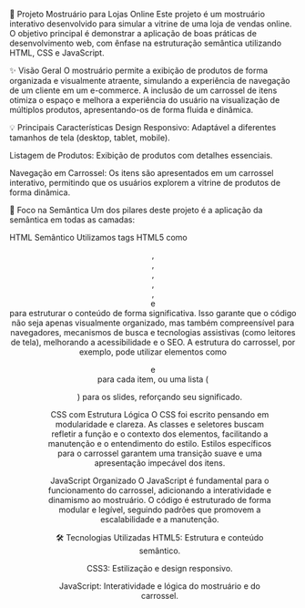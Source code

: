 🚀 Projeto Mostruário para Lojas Online
Este projeto é um mostruário interativo desenvolvido para simular a vitrine de uma loja de vendas online. O objetivo principal é demonstrar a aplicação de boas práticas de desenvolvimento web, com ênfase na estruturação semântica utilizando HTML, CSS e JavaScript.

✨ Visão Geral
O mostruário permite a exibição de produtos de forma organizada e visualmente atraente, simulando a experiência de navegação de um cliente em um e-commerce. A inclusão de um carrossel de itens otimiza o espaço e melhora a experiência do usuário na visualização de múltiplos produtos, apresentando-os de forma fluida e dinâmica.

💡 Principais Características
Design Responsivo: Adaptável a diferentes tamanhos de tela (desktop, tablet, mobile).

Listagem de Produtos: Exibição de produtos com detalhes essenciais.

Navegação em Carrossel: Os itens são apresentados em um carrossel interativo, permitindo que os usuários explorem a vitrine de produtos de forma dinâmica.

🎯 Foco na Semântica
Um dos pilares deste projeto é a aplicação da semântica em todas as camadas:

HTML Semântico
Utilizamos tags HTML5 como <header>, <nav>, <main>, <section>, <article>, <aside> e <footer> para estruturar o conteúdo de forma significativa. Isso garante que o código não seja apenas visualmente organizado, mas também compreensível para navegadores, mecanismos de busca e tecnologias assistivas (como leitores de tela), melhorando a acessibilidade e o SEO. A estrutura do carrossel, por exemplo, pode utilizar elementos como <figure> e <figcaption> para cada item, ou uma lista (<ul>) para os slides, reforçando seu significado.

CSS com Estrutura Lógica
O CSS foi escrito pensando em modularidade e clareza. As classes e seletores buscam refletir a função e o contexto dos elementos, facilitando a manutenção e o entendimento do estilo. Estilos específicos para o carrossel garantem uma transição suave e uma apresentação impecável dos itens.

JavaScript Organizado
O JavaScript é fundamental para o funcionamento do carrossel, adicionando a interatividade e dinamismo ao mostruário. O código é estruturado de forma modular e legível, seguindo padrões que promovem a escalabilidade e a manutenção.

🛠️ Tecnologias Utilizadas
HTML5: Estrutura e conteúdo semântico.

CSS3: Estilização e design responsivo.

JavaScript: Interatividade e lógica do mostruário e do carrossel.
